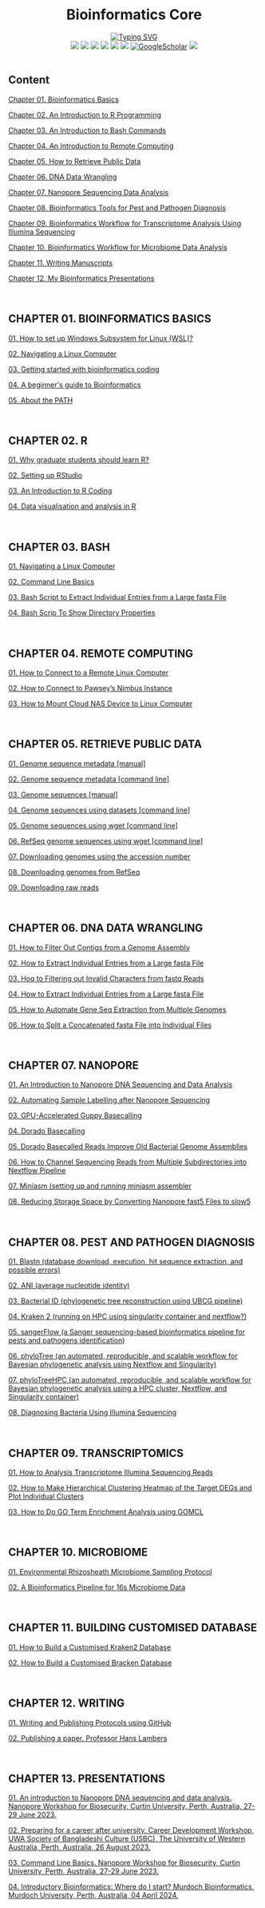 <h1 align="center">Bioinformatics Core</h1>



<p align="center">
<a href="https://github.com/asadprodhan">
    <img src="https://readme-typing-svg.demolab.com?font=Georgia&size=18&duration=2000&pause=100&multiline=true&width=500&height=80&lines=Dr+Asad+Prodhan;Laboratory+Scientist+%7C+Adjunct+Senior+Lecturer+%7C+Mentor;Diagnostic+Bioinformatics+%7C+Biosecurity+%7C+HTS+%7C+Data+Automation" alt="Typing SVG" />
</a>

  
<br/>
<a href="[https://asadprodhan.github.io/](https://github.com/asadprodhan/Bioinformatics_Educational_Resources#GPL-3.0-1-ov-file)">
    <img src="https://img.shields.io/badge/License GPL 3.0-yellow?style=flat-square"></a> 
<a href="https://asadprodhan.github.io/">
    <img src="https://img.shields.io/badge/Website-red?style=flat-square"></a> 
<a href="https://x.com/Asad_Prodhan">
    <img src="https://img.shields.io/badge/Twitter-blue?style=flat-square&logo=Twitter"></a> 
<a href="https://asadprodhan.github.io/files/Asad_Prodhan_CV_10-07-2023.pdf">
    <img src="https://img.shields.io/badge/CV-yellow?style=flat-square&logo=adobe"></a>  
<a href="https://www.linkedin.com/in/asadprodhan/">
    <img src="https://img.shields.io/badge/-Linkedin-blue?style=flat-square&logo=linkedin"></a>
<a href="mailto:prodhan.82@gmail.com">
    <img src="https://img.shields.io/badge/-Email-red?style=flat-square&logo=gmail&logoColor=white"></a>
<a href='https://scholar.google.com.au/citations?user=ZQzQadIAAAAJ&hl=en' target="_blank">
    <img alt='GoogleScholar' src='https://img.shields.io/badge/Scholar-100000?style=flat&logo=GoogleScholar&logoColor=white&&color=0181FF'></a>
<a href="https://orcid.org/0000-0002-1320-3486">
    <img src="https://img.shields.io/badge/ORCID-green?style=flat-square&logo=ORCID&logoColor=white"></a>


<br/> 


<br />


## **Content**




[Chapter 01.  Bioinformatics Basics](https://github.com/asadprodhan/Bioinformatics_Educational_Resources#getting-started)


[Chapter 02.  An Introduction to R Programming](https://github.com/asadprodhan/Bioinformatics_Educational_Resources#r)


[Chapter 03.  An Introduction to Bash Commands](https://github.com/asadprodhan/Bioinformatics_Educational_Resources#bash)


[Chapter 04.  An Introduction to Remote Computing](https://github.com/asadprodhan/Bioinformatics_Educational_Resources#remote-computing)


[Chapter 05.  How to Retrieve Public Data](https://github.com/asadprodhan/Bioinformatics_Educational_Resources#download-ncbi-data)


[Chapter 06.  DNA Data Wrangling](https://github.com/asadprodhan/Bioinformatics_Educational_Resources#download-ncbi-data)


[Chapter 07.  Nanopore Sequencing Data Analysis](https://github.com/asadprodhan/Bioinformatics_Educational_Resources#nanopore)


[Chapter 08.  Bioinformatics Tools for Pest and Pathogen Diagnosis](https://github.com/asadprodhan/Bioinformatics_Educational_Resources#bioinformatics-analysis)


[Chapter 09.  Bioinformatics Workflow for Transcriptome Analysis Using Illumina Sequencing](https://github.com/asadprodhan/Bioinformatics_Educational_Resources#bioinformatics-pipelines)


[Chapter 10.  Bioinformatics Workflow for Microbiome Data Analysis](https://github.com/asadprodhan/Bioinformatics_Educational_Resources#bioinformatics-pipelines)


[Chapter 11.  Writing Manuscripts](https://github.com/asadprodhan/Bioinformatics_Educational_Resources#writing)


[Chapter 12.  My Bioinformatics Presentations](https://github.com/asadprodhan/Bioinformatics_Educational_Resources#talks)



<br />


## **CHAPTER 01.  BIOINFORMATICS BASICS**


[01.  How to set up Windows Subsystem for Linux (WSL)?](https://github.com/asadprodhan/How_to_set_up_WSL)


[02.  Navigating a Linux Computer](https://github.com/asadprodhan/Navigating_a_Linux_computer)


[03.  Getting started with bioinformatics coding](https://github.com/asadprodhan/Getting-started-with-bioinformatics-coding) 


[04.  A beginner's guide to Bioinformatics](https://github.com/asadprodhan/A-beginner-s-guide-to-Bioinformatics)


[05.  About the PATH](https://github.com/asadprodhan/About-the-PATH) 


<br />


## **CHAPTER 02.  R**


[01.  Why graduate students should learn R?](https://github.com/asadprodhan/Why_graduate_students_should_learn_R)


[02.  Setting up RStudio](https://github.com/asadprodhan/Setting-up-R-Studio)


[03.  An Introduction to R Coding](https://github.com/asadprodhan/An-introduction-to-R-coding)

  
[04.  Data visualisation and analysis in R](https://github.com/asadprodhan/Data_Visualisation_and_Analysis_in_R)


<br />


## **CHAPTER 03.  BASH**


[01.  Navigating a Linux Computer](https://github.com/asadprodhan/Navigating_a_Linux_computer.git) 


[02.  Command Line Basics](https://github.com/asadprodhan/Conference_Talks/blob/main/Command_Line_Basics_AsadProdhan.pdf) 


[03.  Bash Script to Extract Individual Entries from a Large fasta File](https://github.com/asadprodhan/Fasta-file-splitted-into-individual-entries) 


[04.  Bash Scrip To Show Directory Properties](https://github.com/asadprodhan/A-Bash-Script-Showing-Directory-Properties-in-Linux) 


<br />


## **CHAPTER 04.  REMOTE COMPUTING**


[01.  How to Connect to a Remote Linux Computer](https://github.com/asadprodhan/How-to-connect-to-a-remote-Linux_computer) 


[02.  How to Connect to Pawsey’s Nimbus Instance](https://github.com/asadprodhan/How_to_connect_to_Pawsey_nimbus_instance) 


[03.  How to Mount Cloud NAS Device to Linux Computer](https://github.com/asadprodhan/How-to-mount-My-Cloud-NAS-device-to-Linux) 


<br />


## **CHAPTER 05.  RETRIEVE PUBLIC DATA**


[01.  Genome sequence metadata [manual]](https://github.com/asadprodhan/How-to-manually-download-the-metadata-of-all-the-available-genomes-of-an-organism-in-NCBI)


[02.  Genome sequence metadata [command line]](https://github.com/asadprodhan/How-to-download-the-metadata-of-all-publicly-available-genome-sequences-of-an-organism)


[03.  Genome sequences [manual]](https://github.com/asadprodhan/How_to_download_genome_sequences_manually)


[04.  Genome sequences using datasets [command line]](https://github.com/asadprodhan/How-to-download-all-the-available-genome-sequences-of-an-organism-automatically)


[05.  Genome sequences using wget [command line]](https://github.com/asadprodhan/How-to-download-genomes-using-the-accession-number)

  
[06.  RefSeq genome sequences using wget [command line]](https://github.com/asadprodhan/Downloading_genomes_from_RefSeq)


[07.  Downloading genomes using the accession number](https://github.com/asadprodhan/How-to-download-genomes-using-the-accession-number)

  
[08.  Downloading genomes from RefSeq](https://github.com/asadprodhan/Downloading_genomes_from_RefSeq)


[09.  Downloading raw reads](https://github.com/asadprodhan/A-Guide-to-Automatically-Downloading-NCBI-SRA-Reads)


<br />


## **CHAPTER 06.  DNA DATA WRANGLING**


[01.  How to Filter Out Contigs from a Genome Assembly](https://github.com/asadprodhan/How-to-filter-contigs-from-a-genome-assembly)


[02.  How to Extract Individual Entries from a Large fasta File](https://github.com/asadprodhan/Fasta-file-splitted-into-individual-entries)


[03.  Hoq to Filtering out Invalid Characters from fastq Reads](https://github.com/asadprodhan/Filtering-out-invalid-characters-from-fastq-reads)


[04.  How to Extract Individual Entries from a Large fasta File](https://github.com/asadprodhan/Fasta-file-splitted-into-individual-entries) 


[05.  How to Automate Gene Seq Extraction from Multiple Genomes](https://github.com/asadprodhan/Gene_seq_extraction_from_multiple_genomes)


[06.  How to Split a Concatenated fasta File into Individual Files](https://github.com/asadprodhan/Fasta-file-splitted-into-individual-entries)


<br />


## **CHAPTER 07.  NANOPORE**


[01.  An Introduction to Nanopore DNA Sequencing and Data Analysis](https://github.com/asadprodhan/Conference_Talks/blob/main/Nanopore_Workshop_AsadProdhan_DPIRD.pdf) 


[02.  Automating Sample Labelling after Nanopore Sequencing](https://github.com/asadprodhan/Automating-sample-labelling-after-Nanopore-sequencing)


[03.  GPU-Accelerated Guppy Basecalling](https://github.com/asadprodhan/GPU-accelerated-guppy-basecalling)


[04.  Dorado Basecalling](https://github.com/asadprodhan/Dorado_Basecalling)


[05.  Dorado Basecalled Reads Improve Old Bacterial Genome Assemblies](https://github.com/asadprodhan/Dorado-basecalled-reads-improve-old-bacterial-genome-assembly-)



[06.  How to Channel Sequencing Reads from Multiple Subdirectories into Nextflow Pipeline](https://github.com/asadprodhan/How-to-channel-sequencing-reads-from-multiple-subdirectories-into-nextflow-pipeline) 


[07.  Miniasm (setting up and running miniasm assembler](https://github.com/asadprodhan/Setting-up-and-running-Miniasm-assembler)



[08.  Reducing Storage Space by Converting Nanopore fast5 Files to slow5](https://github.com/asadprodhan/Reducing-storage-space-by-converting-Nanopore-fast5-to-slow5-using-slow5tools)


<br />


## **CHAPTER 08.  PEST AND PATHOGEN DIAGNOSIS**


[01.  Blastn (database download, execution, hit sequence extraction, and possible errors)](https://github.com/asadprodhan/blastn)


[02.  ANI (average nucleotide identity)](https://github.com/asadprodhan/Average-Nucleotide-Identity-ANI-analysis)


[03.  Bacterial ID (phylogenetic tree reconstruction using UBCG pipeline)](https://github.com/asadprodhan/Bacterial-phylogenetic-tree-reconstruction-using-UBCG-pipeline)


[04.  Kraken 2 (running on HPC using singularity container and nextflow?)](https://github.com/asadprodhan/How-to-run-Kraken2-on-HPC-using-Singularity-container-and-Nextflow)


[05.  sangerFlow (a Sanger sequencing-based bioinformatics pipeline for pests and pathogens identification)](https://github.com/asadprodhan/sangerFlow)


[06.  phyloTree (an automated, reproducible, and scalable workflow for Bayesian phylogenetic analysis using Nextflow and Singularity)](https://github.com/asadprodhan/phyloTree)


[07.  phyloTreeHPC (an automated, reproducible, and scalable workflow for Bayesian phylogenetic analysis using a HPC cluster, Nextflow, and Singularity container)](https://github.com/asadprodhan/phyloTreeHPC) 


[08.  Diagnosing Bacteria Using Illumina Sequencing](https://github.com/asadprodhan/Bacteria_ID_Illumina)


<br />


## **CHAPTER 09.  TRANSCRIPTOMICS**


[01.  How to Analysis Transcriptome Illumina Sequencing Reads](https://www.researchsquare.com/article/rs-2806717/v1)


[02.  How to Make Hierarchical Clustering Heatmap of the Target DEGs and Plot Individual Clusters](https://github.com/asadprodhan/DEGs_HeatMap_InvdividualClusterMap)


[03.  How to Do GO Term Enrichment Analysis using GOMCL](https://github.com/asadprodhan/GOMCL)


<br />


## **CHAPTER 10.  MICROBIOME**


[01.  Environmental Rhizosheath Microbiome Sampling Protocol](https://github.com/asadprodhan/Rhizosheath_Microbiome_Sampling_Protocol)


[02.  A Bioinformatics Pipeline for 16s Microbiome Data](https://github.com/asadprodhan/Microbiome_16s)


<br />


## **CHAPTER 11.  BUILDING CUSTOMISED DATABASE**


[01.  How to Build a Customised Kraken2 Database](https://github.com/asadprodhan/How_to_build_a_Customised_Kraken2_Database)


[02.  How to Build a Customised Bracken Database](XXX)


<br />


## **CHAPTER 12.  WRITING**


[01.  Writing and Publishing Protocols using GitHub](https://github.com/asadprodhan/Writing-and-Publishing-Protocols-Using-GitHub)


[02.  Publishing a paper. Professor Hans Lambers](https://github.com/asadprodhan/Publishing_a_paper_by_Prof_Lambers/blob/main/Publishing%20a%20paper%202013.pdf)


<br />


## **CHAPTER 13.  PRESENTATIONS**


[01.  An introduction to Nanopore DNA sequencing and data analysis. Nanopore Workshop for Biosecurity, Curtin University, Perth, Australia, 27-29 June 2023.](https://github.com/asadprodhan/Invited_talks/blob/main/Nanopore_Workshop_AsadProdhan_DPIRD.pdf)


[02.  Preparing for a career after university. Career Development Workshop, UWA Society of Bangladeshi Culture (USBC), The University of Western Australia, Perth, Australia, 26 August 2023.](https://github.com/asadprodhan/Invited_talks/blob/main/2023-08-26_UWA_Career_Dev_Workshop_AP_V5.pdf)


[03.  Command Line Basics. Nanopore Workshop for Biosecurity, Curtin University, Perth, Australia, 27-29 June 2023.](https://github.com/asadprodhan/Conference_Talks/blob/main/Command_Line_Basics_AsadProdhan.pdf)


[04.  Introductory Bioinformatics: Where do I start? Murdoch Bioinformatics, Murdoch University, Perth, Australia, 04 April 2024.](https://github.com/asadprodhan/Invited_talks/blob/main/2024-04-04_IntroductoryBioinformatics_MU_AsadProdhan_V3.pdf)



<a name="headers"/>


<br />


